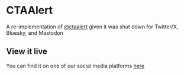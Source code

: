 # CTAAlert
A re-implementation of [@ctaalert](https://x.com/ctaalert) given it was shut down for Twitter/X, Bluesky, and Mastodon

## View it live
You can find it on one of our social media platforms [here](https://linktr.ee/legitctaalerts)